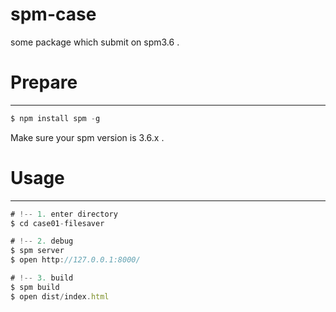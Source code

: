 # spm-case
some package which submit on spm3.6 .

# Prepare
-----

````js
$ npm install spm -g
````

Make sure your spm version is 3.6.x .

# Usage
----

````js
# !-- 1. enter directory
$ cd case01-filesaver

# !-- 2. debug
$ spm server
$ open http://127.0.0.1:8000/

# !-- 3. build
$ spm build
$ open dist/index.html
````